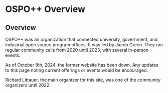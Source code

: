 # OSPO++ Overview

## Overview

OSPO++ was an organization that connected university, government, and industrial open source program offices. It was led by Jacob Green. They ran regular community calls from 2020 until 2023, with several in-person events.

As of October 8th, 2024, the former website has been down. Any updates to this page noting current offerings or events would be encouraged.

Richard Littauer, the main organizer for this site, was one of the community organizers until 2022.
